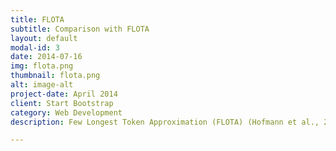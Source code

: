 ```yaml
---
title: FLOTA
subtitle: Comparison with FLOTA
layout: default
modal-id: 3
date: 2014-07-16
img: flota.png
thumbnail: flota.png
alt: image-alt
project-date: April 2014
client: Start Bootstrap
category: Web Development
description: Few Longest Token Approximation (FLOTA) (Hofmann et al., 2022) is a tokenization improvement method that uses the vocabulary of standard BPE tokenizer but tries to preserve the morphological structure of words during tokenization. For example the word ’undesirable’ would be split as (’und’, ’es’, ’irable’) by BPE; but with FLOTA, it will be split as (’un’,’desirable’); which is closer to exact morphological segmentation of (’un’,’desire’,’able’) used by MorphPiece. While GPT-2+FLOTA shows an improvement of about 6% over vanilla GPT-2 across both datasets, MorphGPT shows improvements of more than 35% in clean version and more than 60% in noisy version.

---
```

